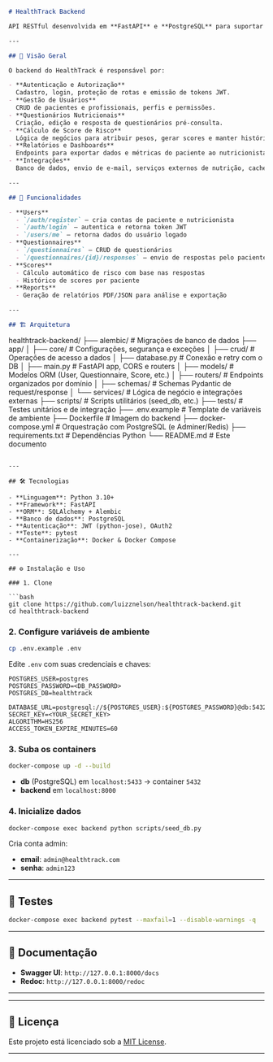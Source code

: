 ```markdown
# HealthTrack Backend

API RESTful desenvolvida em **FastAPI** e **PostgreSQL** para suportar todas as funcionalidades do HealthTrack: gestão de usuários (pacientes e nutricionistas), questionários de triagem, cálculo de scores de risco nutricional, geração de relatórios e integração com frontend e outros serviços.

---

## 🚀 Visão Geral

O backend do HealthTrack é responsável por:

- **Autenticação e Autorização**  
  Cadastro, login, proteção de rotas e emissão de tokens JWT.  
- **Gestão de Usuários**  
  CRUD de pacientes e profissionais, perfis e permissões.  
- **Questionários Nutricionais**  
  Criação, edição e resposta de questionários pré-consulta.  
- **Cálculo de Score de Risco**  
  Lógica de negócios para atribuir pesos, gerar scores e manter histórico.  
- **Relatórios e Dashboards**  
  Endpoints para exportar dados e métricas do paciente ao nutricionista.  
- **Integrações**  
  Banco de dados, envio de e-mail, serviços externos de nutrição, cache e filas de tarefas.

---

## 📘 Funcionalidades

- **Users**  
  - `/auth/register` — cria contas de paciente e nutricionista  
  - `/auth/login` — autentica e retorna token JWT  
  - `/users/me` — retorna dados do usuário logado  
- **Questionnaires**  
  - `/questionnaires` — CRUD de questionários  
  - `/questionnaires/{id}/responses` — envio de respostas pelo paciente  
- **Scores**  
  - Cálculo automático de risco com base nas respostas  
  - Histórico de scores por paciente  
- **Reports**  
  - Geração de relatórios PDF/JSON para análise e exportação    

---

## 🏗️ Arquitetura

```
healthtrack-backend/
├── alembic/                   # Migrações de banco de dados
├── app/
│   ├── core/                  # Configurações, segurança e exceções
│   ├── crud/                  # Operações de acesso a dados
│   ├── database.py            # Conexão e retry com o DB
│   ├── main.py                # FastAPI app, CORS e routers
│   ├── models/                # Modelos ORM (User, Questionnaire, Score, etc.)
│   ├── routers/               # Endpoints organizados por domínio
│   ├── schemas/               # Schemas Pydantic de request/response
│   └── services/              # Lógica de negócio e integrações externas
├── scripts/                   # Scripts utilitários (seed_db, etc.)
├── tests/                     # Testes unitários e de integração
├── .env.example               # Template de variáveis de ambiente
├── Dockerfile                 # Imagem do backend
├── docker-compose.yml         # Orquestração com PostgreSQL (e Adminer/Redis)
├── requirements.txt           # Dependências Python
└── README.md                  # Este documento
```

---

## 🛠️ Tecnologias

- **Linguagem**: Python 3.10+  
- **Framework**: FastAPI  
- **ORM**: SQLAlchemy + Alembic  
- **Banco de dados**: PostgreSQL  
- **Autenticação**: JWT (python-jose), OAuth2  
- **Teste**: pytest  
- **Containerização**: Docker & Docker Compose  

---

## ⚙️ Instalação e Uso

### 1. Clone

```bash
git clone https://github.com/luizznelson/healthtrack-backend.git
cd healthtrack-backend
```

### 2. Configure variáveis de ambiente

```bash
cp .env.example .env
```

Edite `.env` com suas credenciais e chaves:

```dotenv
POSTGRES_USER=postgres
POSTGRES_PASSWORD=<DB_PASSWORD>
POSTGRES_DB=healthtrack

DATABASE_URL=postgresql://${POSTGRES_USER}:${POSTGRES_PASSWORD}@db:5432/${POSTGRES_DB}
SECRET_KEY=<YOUR_SECRET_KEY>
ALGORITHM=HS256
ACCESS_TOKEN_EXPIRE_MINUTES=60
```

### 3. Suba os containers

```bash
docker-compose up -d --build
```

- **db** (PostgreSQL) em `localhost:5433` → container `5432`  
- **backend** em `localhost:8000`  

### 4. Inicialize dados

```bash
docker-compose exec backend python scripts/seed_db.py
```

Cria conta admin:
- **email**: `admin@healthtrack.com`  
- **senha**: `admin123`  

---

## 🧪 Testes

```bash
docker-compose exec backend pytest --maxfail=1 --disable-warnings -q
```

---

## 📜 Documentação

- **Swagger UI**: `http://127.0.0.1:8000/docs`  
- **Redoc**: `http://127.0.0.1:8000/redoc`  

---

---

## 📄 Licença

Este projeto está licenciado sob a [MIT License](LICENSE).  

---
```